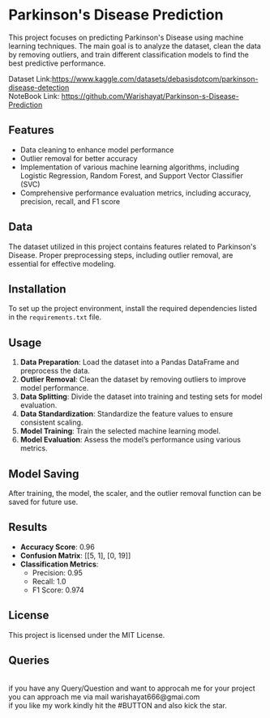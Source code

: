 # Parkinson's Disease Prediction

This project focuses on predicting Parkinson's Disease using machine learning techniques. The main goal is to analyze the dataset, clean the data by removing outliers, and train different classification models to find the best predictive performance.

Dataset Link:https://www.kaggle.com/datasets/debasisdotcom/parkinson-disease-detection
<br>
NoteBook Link: https://github.com/Warishayat/Parkinson-s-Disease-Prediction

## Features

- Data cleaning to enhance model performance
- Outlier removal for better accuracy
- Implementation of various machine learning algorithms, including Logistic Regression, Random Forest, and Support Vector Classifier (SVC)
- Comprehensive performance evaluation metrics, including accuracy, precision, recall, and F1 score

## Data

The dataset utilized in this project contains features related to Parkinson's Disease. Proper preprocessing steps, including outlier removal, are essential for effective modeling.

## Installation

To set up the project environment, install the required dependencies listed in the `requirements.txt` file.

## Usage

1. **Data Preparation**: Load the dataset into a Pandas DataFrame and preprocess the data.
2. **Outlier Removal**: Clean the dataset by removing outliers to improve model performance.
3. **Data Splitting**: Divide the dataset into training and testing sets for model evaluation.
4. **Data Standardization**: Standardize the feature values to ensure consistent scaling.
5. **Model Training**: Train the selected machine learning model.
6. **Model Evaluation**: Assess the model’s performance using various metrics.

## Model Saving

After training, the model, the scaler, and the outlier removal function can be saved for future use.

## Results

- **Accuracy Score**: 0.96
- **Confusion Matrix**: [[5, 1], [0, 19]]
- **Classification Metrics**:
  - Precision: 0.95
  - Recall: 1.0
  - F1 Score: 0.974

## License

This project is licensed under the MIT License.

## Queries 
<br>
if you have any Query/Question and want to approcah me for your project you can approach me via mail warishayat666@gmai.com
<br>
if you like my work kindly hit the #BUTTON and also kick the star.


